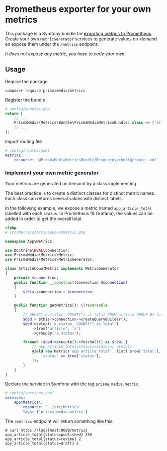 # Prometheus exporter for your own metrics

This package is a Symfony bundle for [exporting metrics to Prometheus](https://prometheus.io/docs/instrumenting/writing_exporters/).
Create your own `MetricGenerator` services to generate values on-demand en expose them under the `/metrics` endpoint.

*It does not expose any metric, you have to code your own.*

## Usage

Require the package

```
composer require prismamedia/metrics
```

Register the bundle

```php
# config/bundles.php
return [
    // ...
    PrismaMedia\Metrics\Bundle\PrismaMediaMetricsBundle::class => ['all' => true],
    // ...
];
```

Import routing file

```yaml
# config/routes.yaml
metrics:
    resource: '@PrismaMediaMetricsBundle/Resources/config/routes.xml'
```

### Implement your own metric generator

Your metrics are generated on demand by a class implementing

The best practice is to create a distinct classes for distinct metric names.
Each class can returns several values with distinct labels.

In the following example, we expose a metric named `app_article_total`
labelled with each `status`. In Prometheus (& Grafana), the values can be added
in order to get the overall total.

```php
<?php
# src/Metrics/ArticleCountMetric.php

namespace App\Metrics;

use Doctrine\DBAL\Connection;
use PrismaMedia\Metrics\Metric;
use PrismaMedia\Metrics\MetricGenerator;

class ArticleCountMetric implements MetricGenerator
{
    private $connection;
    public function __construct(Connection $connection)
    {
        $this->connection = $connection;
    }

    public function getMetrics(): \Traversable
    {
        // SELECT a.status, COUNT(*) as total FROM article GROUP BY a.status
        $qbd = $this->connection->createQueryBuilder();
        $qbd->select('a.status, COUNT(*) as total')
            ->from('article', 'a')
            ->groupBy('a.status');

        foreach ($qbd->execute()->fetchAll() as $row) {
            // app_article_total{status=<status>} <total>
            yield new Metric('app_article_total', (int) $row['total'], [
                'status' => $row['status'],
            ]);
        }
    }
}
```

Declare the service in Symfony with the tag `prisma_media.metric`.

```yaml
# config/services.yaml
services:
    App\Metrics\:
        resource: '../src/Metrics'
        tags: ['prisma_media.metric']
```

The `/metrics` endpoint will return something like this:

```
# curl https://localhost:8080/metrics
app_article_total{status=published} 230
app_article_total{status=review} 2
app_article_total{status=draft} 5
```
